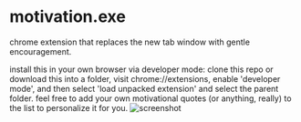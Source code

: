 # motivation.exe
chrome extension that replaces the new tab window with gentle encouragement.

install this in your own browser via developer mode: clone this repo or download this into a folder, visit chrome://extensions, enable 'developer mode', and then select 'load unpacked extension' and select the parent folder. 
feel free to add your own motivational quotes (or anything, really) to the list to personalize it for you.
![screenshot](https://screenshot.click/12-05-f32c5-t36lj.jpg)
